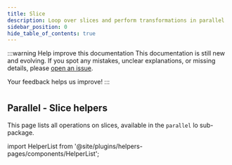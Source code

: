 ```yaml
---
title: Slice
description: Loop over slices and perform transformations in parallel
sidebar_position: 0
hide_table_of_contents: true
---
```


:::warning Help improve this documentation
This documentation is still new and evolving. If you spot any mistakes, unclear explanations, or missing details, please [open an issue](https://github.com/samber/lo/issues).

Your feedback helps us improve!
:::

#
## Parallel - Slice helpers

This page lists all operations on slices, available in the `parallel` lo sub-package.

import HelperList from '@site/plugins/helpers-pages/components/HelperList';

<HelperList 
  category="parallel"
  subCategory="slice"
/>
